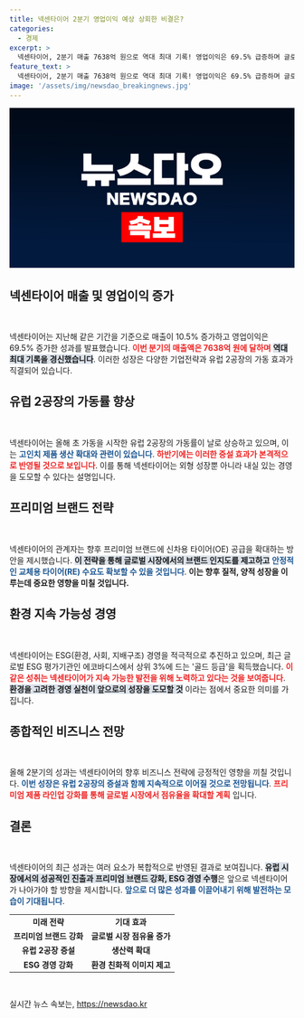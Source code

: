 ```yaml
---
title: 넥센타이어 2분기 영업이익 예상 상회한 비결은?
categories:
  - 경제
excerpt: >
  넥센타이어, 2분기 매출 7638억 원으로 역대 최대 기록! 영업이익은 69.5% 급증하며 글로벌 시장에서의 성장세를 이어간다. 유럽 2공장의 가동으로 더욱 강력한 성장이 기대되는데, 변화하는 타이어 시장의 주역은 누가 될까?
feature_text: >
  넥센타이어, 2분기 매출 7638억 원으로 역대 최대 기록! 영업이익은 69.5% 급증하며 글로벌 시장에서의 성장세를 이어간다. 유럽 2공장의 가동으로 더욱 강력한 성장이 기대되는데, 변화하는 타이어 시장의 주역은 누가 될까?
image: '/assets/img/newsdao_breakingnews.jpg'
---
```


<p><img src="/assets/img/newsdao_breakingnews.jpg" alt="ranknews 속보" /></p>

<h2 data-ke-size="size26">넥센타이어 매출 및 영업이익 증가</h2>

<p data-ke-size="size16">&nbsp;</p>

<p>넥센타이어는 지난해 같은 기간을 기준으로 매출이 10.5% 증가하고 영업이익은 69.5% 증가한 성과를 발표했습니다. <b><span style="color: #ee2323;">이번 분기의 매출액은 7638억 원에 달하며</span></b> <b><span style="background-color: #21538527;">역대 최대 기록을 경신했습니다</span></b>. 이러한 성장은 다양한 기업전략과 유럽 2공장의 가동 효과가 직결되어 있습니다. </p>

<h2 data-ke-size="size26">유럽 2공장의 가동률 향상</h2>

<p data-ke-size="size16">&nbsp;</p>

<p>넥센타이어는 올해 초 가동을 시작한 유럽 2공장의 가동률이 날로 상승하고 있으며, 이는 <b><span style="color: #1a5490;">고인치 제품 생산 확대와 관련이 있습니다</span></b>. <b><span style="color: #ee2323;">하반기에는 이러한 증설 효과가 본격적으로 반영될 것으로 보입니다</span></b>. 이를 통해 넥센타이어는 외형 성장뿐 아니라 내실 있는 경영을 도모할 수 있다는 설명입니다. </p>

<h2 data-ke-size="size26">프리미엄 브랜드 전략</h2>

<p data-ke-size="size16">&nbsp;</p>

<p>넥센타이어의 관계자는 향후 프리미엄 브랜드에 신차용 타이어(OE) 공급을 확대하는 방안을 제시했습니다. <b><span style="background-color: #21538527;">이 전략을 통해 글로벌 시장에서의 브랜드 인지도를 제고하고</span></b> <b><span style="color: #1a5490;">안정적인 교체용 타이어(RE) 수요도 확보할 수 있을 것입니다</span></b>. <b>이는 향후 질적, 양적 성장을 이루는데 중요한 영향을 미칠 것입니다.</b></p>

<h2 data-ke-size="size26">환경 지속 가능성 경영</h2>

<p data-ke-size="size16">&nbsp;</p>

<p>넥센타이어는 ESG(환경, 사회, 지배구조) 경영을 적극적으로 추진하고 있으며, 최근 글로벌 ESG 평가기관인 에코바디스에서 상위 3%에 드는 '골드 등급'을 획득했습니다. <b><span style="color: #ee2323;">이같은 성취는 넥센타이어가 지속 가능한 발전을 위해 노력하고 있다는 것을 보여줍니다</span></b>. <b><span style="background-color: #21538527;">환경을 고려한 경영 실천이 앞으로의 성장을 도모할 것</span></b> 이라는 점에서 중요한 의미를 가집니다.</p>

<h2 data-ke-size="size26">종합적인 비즈니스 전망</h2>

<p data-ke-size="size16">&nbsp;</p>

<p>올해 2분기의 성과는 넥센타이어의 향후 비즈니스 전략에 긍정적인 영향을 끼칠 것입니다. <b><span style="color: #1a5490;">이번 성장은 유럽 2공장의 증설과 함께 지속적으로 이어질 것으로 전망됩니다</span></b>. <b><span style="color: #ee2323;">프리미엄 제품 라인업 강화를 통해 글로벌 시장에서 점유율을 확대할 계획</span></b> 입니다. </p>

<h2 data-ke-size="size26">결론</h2>

<p data-ke-size="size16">&nbsp;</p>

<p>넥센타이어의 최근 성과는 여러 요소가 복합적으로 반영된 결과로 보여집니다. <b><span style="background-color: #21538527;">유럽 시장에서의 성공적인 진출과 프리미엄 브랜드 강화, ESG 경영 수행</span></b>은 앞으로 넥센타이어가 나아가야 할 방향을 제시합니다. <b><span style="color: #1a5490;">앞으로 더 많은 성과를 이끌어내기 위해 발전하는 모습이 기대됩니다</span></b>. </p>

<table>
    <tr>
        <td style="text-align: center; height: 17px;"><b>미래 전략</b></td>
        <td style="text-align: center; height: 17px;"><b>기대 효과</b></td>
    </tr>
    <tr>
        <td style="text-align: center; height: 17px;"><b>프리미엄 브랜드 강화</b></td>
        <td style="text-align: center; height: 17px;"><b>글로벌 시장 점유율 증가</b></td>
    </tr>
    <tr>
        <td style="text-align: center; height: 17px;"><b>유럽 2공장 증설</b></td>
        <td style="text-align: center; height: 17px;"><b>생산력 확대</b></td>
    </tr>
    <tr>
        <td style="text-align: center; height: 17px;"><b>ESG 경영 강화</b></td>
        <td style="text-align: center; height: 17px;"><b>환경 친화적 이미지 제고</b></td>
    </tr>
</table>

<p data-ke-size="size16">&nbsp;</p>
실시간 뉴스 속보는, <a href="https://newsdao.kr" rel="dofollow">https://newsdao.kr</a>



